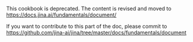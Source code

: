 <!-- START doctoc generated TOC please keep comment here to allow auto update -->
<!-- DON'T EDIT THIS SECTION, INSTEAD RE-RUN doctoc TO UPDATE -->



<!-- END doctoc generated TOC please keep comment here to allow auto update -->

This cookbook is deprecated. The content is revised and moved to https://docs.jina.ai/fundamentals/document/

If you want to contribute to this part of the doc, please commit to https://github.com/jina-ai/jina/tree/master/docs/fundamentals/document
